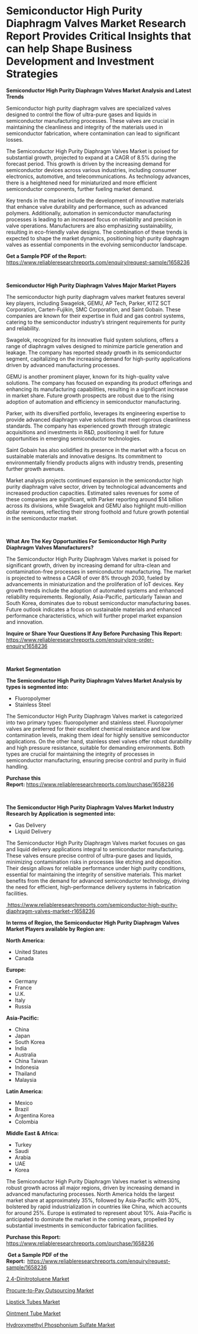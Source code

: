 <p><h1>Semiconductor High Purity Diaphragm Valves Market Research Report Provides Critical Insights that can help Shape Business Development and Investment Strategies</h1></p><p><strong>Semiconductor High Purity Diaphragm Valves Market Analysis and Latest Trends</strong></p>
<p><p>Semiconductor high purity diaphragm valves are specialized valves designed to control the flow of ultra-pure gases and liquids in semiconductor manufacturing processes. These valves are crucial in maintaining the cleanliness and integrity of the materials used in semiconductor fabrication, where contamination can lead to significant losses.</p><p>The Semiconductor High Purity Diaphragm Valves Market is poised for substantial growth, projected to expand at a CAGR of 8.5% during the forecast period. This growth is driven by the increasing demand for semiconductor devices across various industries, including consumer electronics, automotive, and telecommunications. As technology advances, there is a heightened need for miniaturized and more efficient semiconductor components, further fueling market demand.</p><p>Key trends in the market include the development of innovative materials that enhance valve durability and performance, such as advanced polymers. Additionally, automation in semiconductor manufacturing processes is leading to an increased focus on reliability and precision in valve operations. Manufacturers are also emphasizing sustainability, resulting in eco-friendly valve designs. The combination of these trends is expected to shape the market dynamics, positioning high purity diaphragm valves as essential components in the evolving semiconductor landscape.</p></p>
<p><strong>Get a Sample PDF of the Report:&nbsp;</strong> <a href="https://www.reliableresearchreports.com/enquiry/request-sample/1658236?utm_campaign=1289&utm_medium=2&utm_source=Github&utm_content=ia&utm_term=28092024&utm_id=semiconductor-high-purity-diaphragm-valves">https://www.reliableresearchreports.com/enquiry/request-sample/1658236</a></p>
<p>&nbsp;</p>
<p><strong>Semiconductor High Purity Diaphragm Valves Major Market Players</strong></p>
<p><p>The semiconductor high purity diaphragm valves market features several key players, including Swagelok, GEMU, AP Tech, Parker, KITZ SCT Corporation, Carten-Fujikin, SMC Corporation, and Saint Gobain. These companies are known for their expertise in fluid and gas control systems, catering to the semiconductor industry’s stringent requirements for purity and reliability.</p><p>Swagelok, recognized for its innovative fluid system solutions, offers a range of diaphragm valves designed to minimize particle generation and leakage. The company has reported steady growth in its semiconductor segment, capitalizing on the increasing demand for high-purity applications driven by advanced manufacturing processes.</p><p>GEMU is another prominent player, known for its high-quality valve solutions. The company has focused on expanding its product offerings and enhancing its manufacturing capabilities, resulting in a significant increase in market share. Future growth prospects are robust due to the rising adoption of automation and efficiency in semiconductor manufacturing.</p><p>Parker, with its diversified portfolio, leverages its engineering expertise to provide advanced diaphragm valve solutions that meet rigorous cleanliness standards. The company has experienced growth through strategic acquisitions and investments in R&D, positioning it well for future opportunities in emerging semiconductor technologies.</p><p>Saint Gobain has also solidified its presence in the market with a focus on sustainable materials and innovative designs. Its commitment to environmentally friendly products aligns with industry trends, presenting further growth avenues.</p><p>Market analysis projects continued expansion in the semiconductor high purity diaphragm valve sector, driven by technological advancements and increased production capacities. Estimated sales revenues for some of these companies are significant, with Parker reporting around $14 billion across its divisions, while Swagelok and GEMU also highlight multi-million dollar revenues, reflecting their strong foothold and future growth potential in the semiconductor market.</p></p>
<p>&nbsp;</p>
<p><strong>What Are The Key Opportunities For Semiconductor High Purity Diaphragm Valves Manufacturers?</strong></p>
<p><p>The Semiconductor High Purity Diaphragm Valves market is poised for significant growth, driven by increasing demand for ultra-clean and contamination-free processes in semiconductor manufacturing. The market is projected to witness a CAGR of over 8% through 2030, fueled by advancements in miniaturization and the proliferation of IoT devices. Key growth trends include the adoption of automated systems and enhanced reliability requirements. Regionally, Asia-Pacific, particularly Taiwan and South Korea, dominates due to robust semiconductor manufacturing bases. Future outlook indicates a focus on sustainable materials and enhanced performance characteristics, which will further propel market expansion and innovation.</p></p>
<p><strong>Inquire or Share Your Questions If Any Before Purchasing This Report:</strong> <a href="https://www.reliableresearchreports.com/enquiry/pre-order-enquiry/1658236?utm_campaign=1289&utm_medium=2&utm_source=Github&utm_content=ia&utm_term=28092024&utm_id=semiconductor-high-purity-diaphragm-valves">https://www.reliableresearchreports.com/enquiry/pre-order-enquiry/1658236</a></p>
<p>&nbsp;</p>
<p><strong>Market Segmentation</strong></p>
<p><strong>The Semiconductor High Purity Diaphragm Valves Market Analysis by types is segmented into:</strong></p>
<p><ul><li>Fluoropolymer</li><li>Stainless Steel</li></ul></p>
<p><p>The Semiconductor High Purity Diaphragm Valves market is categorized into two primary types: fluoropolymer and stainless steel. Fluoropolymer valves are preferred for their excellent chemical resistance and low contamination levels, making them ideal for highly sensitive semiconductor applications. On the other hand, stainless steel valves offer robust durability and high pressure resistance, suitable for demanding environments. Both types are crucial for maintaining the integrity of processes in semiconductor manufacturing, ensuring precise control and purity in fluid handling.</p></p>
<p><strong>Purchase this Report:&nbsp;</strong><a href="https://www.reliableresearchreports.com/purchase/1658236?utm_campaign=1289&utm_medium=2&utm_source=Github&utm_content=ia&utm_term=28092024&utm_id=semiconductor-high-purity-diaphragm-valves">https://www.reliableresearchreports.com/purchase/1658236</a></p>
<p>&nbsp;</p>
<p><strong>The Semiconductor High Purity Diaphragm Valves Market Industry Research by Application is segmented into:</strong></p>
<p><ul><li>Gas Delivery</li><li>Liquid Delivery</li></ul></p>
<p><p>The Semiconductor High Purity Diaphragm Valves market focuses on gas and liquid delivery applications integral to semiconductor manufacturing. These valves ensure precise control of ultra-pure gases and liquids, minimizing contamination risks in processes like etching and deposition. Their design allows for reliable performance under high purity conditions, essential for maintaining the integrity of sensitive materials. This market benefits from the demand for advanced semiconductor technology, driving the need for efficient, high-performance delivery systems in fabrication facilities.</p></p>
<p><a href="https://www.reliableresearchreports.com/semiconductor-high-purity-diaphragm-valves-market-r1658236?utm_campaign=1289&utm_medium=2&utm_source=Github&utm_content=ia&utm_term=28092024&utm_id=semiconductor-high-purity-diaphragm-valves">&nbsp;https://www.reliableresearchreports.com/semiconductor-high-purity-diaphragm-valves-market-r1658236</a></p>
<p><strong>In terms of Region, the Semiconductor High Purity Diaphragm Valves Market Players available by Region are:</strong></p>
<p>
    <p> <strong> North America: </strong>
        <ul>
            <li>United States</li>
            <li>Canada</li>
        </ul>
        </p> 
    <p> <strong> Europe: </strong>
        <ul>
            <li>Germany</li>
            <li>France</li>
            <li>U.K.</li>
            <li>Italy</li>
            <li>Russia</li>
        </ul>
        </p> 
    <p> <strong> Asia-Pacific: </strong>
        <ul>
            <li>China</li>
            <li>Japan</li>
            <li>South Korea</li>
            <li>India</li>
            <li>Australia</li>
            <li>China Taiwan</li>
            <li>Indonesia</li>
            <li>Thailand</li>
            <li>Malaysia</li>
        </ul>
        </p> 
    <p> <strong> Latin America: </strong>
        <ul>
            <li>Mexico</li>
            <li>Brazil</li>
            <li>Argentina Korea</li>
            <li>Colombia</li>
        </ul>
        </p> 
    <p> <strong> Middle East & Africa: </strong>
        <ul>
            <li>Turkey</li>
            <li>Saudi</li>
            <li>Arabia</li>
            <li>UAE</li>
            <li>Korea</li>
        </ul>
    </p>
    </p>
<p><p>The Semiconductor High Purity Diaphragm Valves market is witnessing robust growth across all major regions, driven by increasing demand in advanced manufacturing processes. North America holds the largest market share at approximately 35%, followed by Asia-Pacific with 30%, bolstered by rapid industrialization in countries like China, which accounts for around 25%. Europe is estimated to represent about 10%. Asia-Pacific is anticipated to dominate the market in the coming years, propelled by substantial investments in semiconductor fabrication facilities.</p></p>
<p><strong>Purchase this Report: </strong><a href="https://www.reliableresearchreports.com/purchase/1658236?utm_campaign=1289&utm_medium=2&utm_source=Github&utm_content=ia&utm_term=28092024&utm_id=semiconductor-high-purity-diaphragm-valves">https://www.reliableresearchreports.com/purchase/1658236</a></p>
<p>&nbsp;<strong>Get a Sample PDF of the Report:&nbsp;&nbsp;</strong><a href="https://www.reliableresearchreports.com/enquiry/request-sample/1658236?utm_campaign=1289&utm_medium=2&utm_source=Github&utm_content=ia&utm_term=28092024&utm_id=semiconductor-high-purity-diaphragm-valves">https://www.reliableresearchreports.com/enquiry/request-sample/1658236</a></p>
<p><strong></strong></p>
<p><p><a href="https://issuu.com/reportprime-2/docs/24-dinitrotoluene-market-size-2030._967e999ca64546?utm_campaign=1289&utm_medium=2&utm_source=Github&utm_content=ia&utm_term=28092024&utm_id=semiconductor-high-purity-diaphragm-valves">2,4-Dinitrotoluene Market</a></p><p><a href="https://issuu.com/reportprime-2/docs/procure-to-pay-outsourcing-market-s_f6e6805377d096?utm_campaign=1289&utm_medium=2&utm_source=Github&utm_content=ia&utm_term=28092024&utm_id=semiconductor-high-purity-diaphragm-valves">Procure-to-Pay Outsourcing Market</a></p><p><a href="https://www.linkedin.com/pulse/comprehensive-look-product-type-resinacrylic-acidabspspp-application-jlupf?trackingId=bWcJW%2F%2FzSGycLOS7LB88ZA%3D%3D&utm_campaign=1289&utm_medium=2&utm_source=Github&utm_content=ia&utm_term=28092024&utm_id=semiconductor-high-purity-diaphragm-valves">Lipstick Tubes Market</a></p><p><a href="https://www.linkedin.com/pulse/ointment-tube-market-evolution-global-trends-regional-dynamics-i00pe?trackingId=wqbCtyeTQ3iJqI8Huw%2FPQQ%3D%3D&utm_campaign=1289&utm_medium=2&utm_source=Github&utm_content=ia&utm_term=28092024&utm_id=semiconductor-high-purity-diaphragm-valves">Ointment Tube Market</a></p><p><a href="https://www.linkedin.com/pulse/market-dynamics-future-trends-global-hydroxymethyl-phosphonium-bpxxe?trackingId=8Rd8hIkxSF2Qzb0jwLRWQg%3D%3D&utm_campaign=1289&utm_medium=2&utm_source=Github&utm_content=ia&utm_term=28092024&utm_id=semiconductor-high-purity-diaphragm-valves">Hydroxymethyl Phosphonium Sulfate Market</a></p></p>